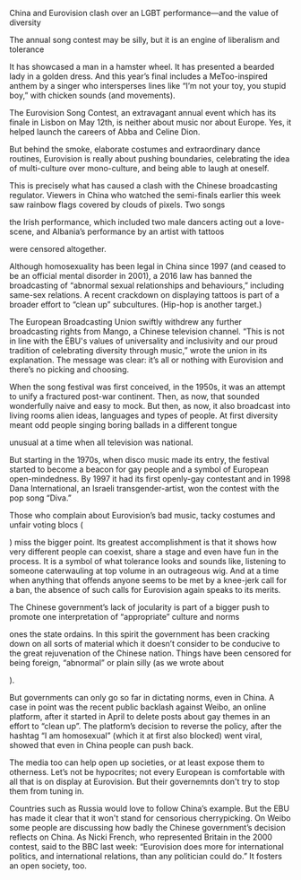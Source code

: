 China and Eurovision clash over an LGBT performance—and the value of diversity

The annual song contest may be silly, but it is an engine of liberalism and tolerance

It has showcased a man in a hamster wheel. It has presented a bearded lady in a golden dress. And this year’s final includes a MeToo-inspired anthem by a singer who intersperses lines like “I’m not your toy, you stupid boy,” with chicken sounds (and movements).

The Eurovision Song Contest, an extravagant annual event which has its finale in Lisbon on May 12th, is neither about music nor about Europe. Yes, it helped launch the careers of Abba and Celine Dion. 

But behind the smoke, elaborate costumes and extraordinary dance routines, Eurovision is really about pushing boundaries, celebrating the idea of multi-culture over mono-culture, and being able to laugh at oneself.

This is precisely what has caused a clash with the Chinese broadcasting regulator. Viewers in China who watched the semi-finals earlier this week saw rainbow flags covered by clouds of pixels. Two songs

the Irish performance, which included two male dancers acting out a love-scene, and Albania’s performance by an artist with tattoos

were censored altogether.

Although homosexuality has been legal in China since 1997 (and ceased to be an official mental disorder in 2001), a 2016 law has banned the broadcasting of “abnormal sexual relationships and behaviours,” including same-sex relations. A recent crackdown on displaying tattoos is part of a broader effort to “clean up” subcultures. (Hip-hop is another target.)

The European Broadcasting Union swiftly withdrew any further broadcasting rights from Mango, a Chinese television channel. “This is not in line with the EBU's values of universality and inclusivity and our proud tradition of celebrating diversity through music,” wrote the union in its explanation. The message was clear: it’s all or nothing with Eurovision and there’s no picking and choosing.

When the song festival was first conceived, in the 1950s, it was an attempt to unify a fractured post-war continent. Then, as now, that sounded wonderfully naive and easy to mock. But then, as now, it also broadcast into living rooms alien ideas, languages and types of people. At first diversity meant odd people singing boring ballads in a different tongue

unusual at a time when all television was national. 

But starting in the 1970s, when disco music made its entry, the festival started to become a beacon for gay people and a symbol of European open-mindedness. By 1997 it had its first openly-gay contestant and in 1998 Dana International, an Israeli transgender-artist, won the contest with the pop song “Diva.”

Those who complain about Eurovision’s bad music, tacky costumes and unfair voting blocs (

) miss the bigger point. Its greatest accomplishment is that it shows how very different people can coexist, share a stage and even have fun in the process. It is a symbol of what tolerance looks and sounds like, listening to someone caterwauling at top volume in an outrageous wig. And at a time when anything that offends anyone seems to be met by a knee-jerk call for a ban, the absence of such calls for Eurovision again speaks to its merits. 

The Chinese government’s lack of jocularity is part of a bigger push to promote one interpretation of “appropriate” culture and norms

ones the state ordains. In this spirit the government has been cracking down on all sorts of material which it doesn’t consider to be conducive to the great rejuvenation of the Chinese nation. Things have been censored for being foreign, “abnormal” or plain silly (as we wrote about 

).

But governments can only go so far in dictating norms, even in China. A case in point was the recent public backlash against Weibo, an online platform, after it started in April to delete posts about gay themes in an effort to “clean up”. The platform’s decision to reverse the policy, after the hashtag “I am homosexual” (which it at first also blocked) went viral, showed that even in China people can push back.

The media too can help open up societies, or at least expose them to otherness. Let’s not be hypocrites; not every European is comfortable with all that is on display at Eurovision. But their governemnts don't try to stop them from tuning in.

Countries such as Russia would love to follow China’s example. But the EBU has made it clear that it won't stand for censorious cherrypicking. On Weibo some people are discussing how badly the Chinese government’s decision reflects on China. As Nicki French, who represented Britain in the 2000 contest, said to the BBC last week: “Eurovision does more for international politics, and international relations, than any politician could do.” It fosters an open society, too.  